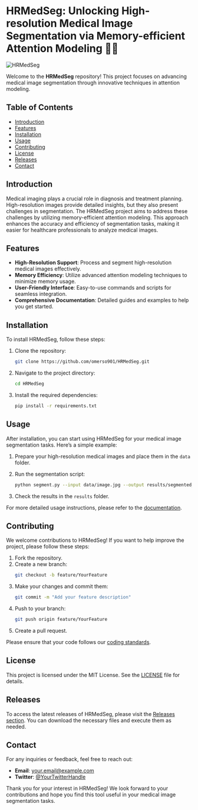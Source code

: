 # HRMedSeg: Unlocking High-resolution Medical Image Segmentation via Memory-efficient Attention Modeling 🏥✨

![HRMedSeg](https://img.shields.io/badge/HRMedSeg-High--Resolution%20Medical%20Image%20Segmentation-blue.svg)

Welcome to the **HRMedSeg** repository! This project focuses on advancing medical image segmentation through innovative techniques in attention modeling. 

## Table of Contents

- [Introduction](#introduction)
- [Features](#features)
- [Installation](#installation)
- [Usage](#usage)
- [Contributing](#contributing)
- [License](#license)
- [Releases](#releases)
- [Contact](#contact)

## Introduction

Medical imaging plays a crucial role in diagnosis and treatment planning. High-resolution images provide detailed insights, but they also present challenges in segmentation. The HRMedSeg project aims to address these challenges by utilizing memory-efficient attention modeling. This approach enhances the accuracy and efficiency of segmentation tasks, making it easier for healthcare professionals to analyze medical images.

## Features

- **High-Resolution Support**: Process and segment high-resolution medical images effectively.
- **Memory Efficiency**: Utilize advanced attention modeling techniques to minimize memory usage.
- **User-Friendly Interface**: Easy-to-use commands and scripts for seamless integration.
- **Comprehensive Documentation**: Detailed guides and examples to help you get started.

## Installation

To install HRMedSeg, follow these steps:

1. Clone the repository:
   ```bash
   git clone https://github.com/omerso901/HRMedSeg.git
   ```

2. Navigate to the project directory:
   ```bash
   cd HRMedSeg
   ```

3. Install the required dependencies:
   ```bash
   pip install -r requirements.txt
   ```

## Usage

After installation, you can start using HRMedSeg for your medical image segmentation tasks. Here’s a simple example:

1. Prepare your high-resolution medical images and place them in the `data` folder.
2. Run the segmentation script:
   ```bash
   python segment.py --input data/image.jpg --output results/segmented_image.png
   ```

3. Check the results in the `results` folder.

For more detailed usage instructions, please refer to the [documentation](docs/usage.md).

## Contributing

We welcome contributions to HRMedSeg! If you want to help improve the project, please follow these steps:

1. Fork the repository.
2. Create a new branch:
   ```bash
   git checkout -b feature/YourFeature
   ```
3. Make your changes and commit them:
   ```bash
   git commit -m "Add your feature description"
   ```
4. Push to your branch:
   ```bash
   git push origin feature/YourFeature
   ```
5. Create a pull request.

Please ensure that your code follows our [coding standards](docs/coding_standards.md).

## License

This project is licensed under the MIT License. See the [LICENSE](LICENSE) file for details.

## Releases

To access the latest releases of HRMedSeg, please visit the [Releases section](https://github.com/omerso901/HRMedSeg/releases). You can download the necessary files and execute them as needed.

## Contact

For any inquiries or feedback, feel free to reach out:

- **Email**: your.email@example.com
- **Twitter**: [@YourTwitterHandle](https://twitter.com/YourTwitterHandle)

Thank you for your interest in HRMedSeg! We look forward to your contributions and hope you find this tool useful in your medical image segmentation tasks.